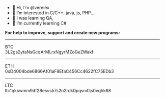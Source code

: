 - 👋 Hi, I’m @verelex
- 👀 I’m interested in C/C++, java, js, PHP...
- 👀 I was learning QA,
- 👀 I’m currently learning C#

<strong>For help to improve, support and create new programs:</strong><br/>
<hr>
BTC<br/>
3L2gs2ytaNsGcqArMLrxNgyrMZoGeZWakf<br/>
<hr>
ETH<br/>
0xD4004bde6866Af01aF8EfaC456Cc4622fC75EDb3<br/>
<hr>
LTC<br/>
ltc1qkswmm9df28esvs57s2n2rdk0pqsm0js0vqhk68<br/>

<!---
verelex/verelex is a ✨ special ✨ repository because its `README.md` (this file) appears on your GitHub profile.
You can click the Preview link to take a look at your changes.
--->
